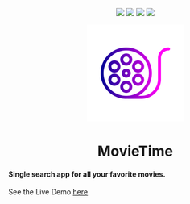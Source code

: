 <p align="center">
          <img src="https://img.shields.io/github/issues/Harshsngh07/MovieTime?style=flat-square"> <img src="https://img.shields.io/github/forks/Harshsngh07/MovieTime?style=social">
<img src="https://img.shields.io/github/stars/Harshsngh07/MovieTime">
                                                                    <img src="https://img.shields.io/github/license/Harshsngh07/MovieTime"></p>


<p align="center">
 <img src= "src/assets/movie2.png">
</p>

<h1 align="center">MovieTime</h1></h1>


#### Single search app for all your favorite movies.


<p>See the Live Demo <a href="http://mohub.surge.sh/">here</a> </p>
